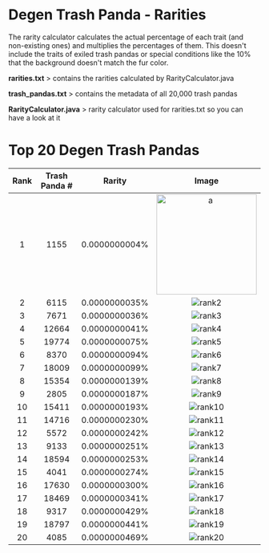 # Degen Trash Panda - Rarities

The rarity calculator calculates the actual percentage of each trait (and non-existing ones) and multiplies the percentages of them. This doesn't include the traits of exiled trash pandas or special conditions like the 10% that the background doesn't match the fur color.

**rarities.txt** > contains the rarities calculated by RarityCalculator.java

**trash_pandas.txt** > contains the metadata of all 20,000 trash pandas

**RarityCalculator.java** > rarity calculator used for rarities.txt so you can have a look at it

# Top 20 Degen Trash Pandas
| Rank | Trash Panda # | Rarity | Image |
| :---: | :---: | :---: | :---: |
| 1 | 1155 | 0.0000000004% | <img src="https://www.arweave.net/2zReiXtAjnp5_q4zXKS5LoL9VsarIifRJANiBub2pQM?ext=png" alt="a" width="200"/> |
| 2 | 6115 | 0.0000000035% | ![rank2](https://www.arweave.net/qLoBCPcKNPluB5gQLqqpsk4oSndCp-lnHqzmIYoEjr0?ext=png) |
| 3 | 7671 | 0.0000000036% | ![rank3](https://www.arweave.net/yRPshwxXS9wh613YTGelJqOCc4VqE1pISspDYNZsbvc?ext=png) |
| 4 | 12664 | 0.0000000041% | ![rank4](https://www.arweave.net/l1kyJF9SC2yOLyxD_kSEJfipj6i12YdB9vrqod9qn7o?ext=png) |
| 5 | 19774 | 0.0000000075% | ![rank5](https://www.arweave.net/Vvn_xQfsMu5zx4LFb4WiBuZ3-AqKZph5e1qoJKmS7o4?ext=png) |
| 6 | 8370 | 0.0000000094% | ![rank6](https://www.arweave.net/YfI7wqIuCE-wXgahiRflU7ppWFrag9oyroVjTEvtn5U?ext=png) |
| 7 | 18009 | 0.0000000099% | ![rank7](https://www.arweave.net/Z5mCd25CkQIIOCpj2ljYqpovatN7qj564ZTc4t8hGwo?ext=png) |
| 8 | 15354 | 0.0000000139% | ![rank8](https://www.arweave.net/amwD5wux1BJOYv0qJ37z9h0hIuq9Cg7Z0hPdnp9glSQ?ext=png) |
| 9 | 2805 | 0.0000000187% | ![rank9](https://www.arweave.net/dXtnaBtv_NQjDipkUTEhk3tsBxwWBtYLnWFMXT8FwuI?ext=png) |
| 10 | 15411 | 0.0000000193% | ![rank10](https://www.arweave.net/JkmNaxEjC--cNTLgR0UKvtbkTIdJOK3ODX9dn9MwX64?ext=png) |
| 11 | 14716 | 0.0000000230% | ![rank11](https://www.arweave.net/tmB_GbF-IuHKNakgnbdYk4dxEY1a-prTa_HzF2HMdMA?ext=png) |
| 12 | 5572 | 0.0000000242% | ![rank12](https://www.arweave.net/TkFlmUjt1SkOujtWuxkuYdpVO97KDTwkfsj-5cN2lH8?ext=png) |
| 13 | 9133 | 0.0000000251% | ![rank13](https://www.arweave.net/ejzkKvAC5NHtruEMHZvWrdaFCUBByCQn3jthe88Il_8?ext=png) |
| 14 | 18594 | 0.0000000253% | ![rank14](https://www.arweave.net/duRhdG1bzGgoL_G6YyG3gPKrjFEU39KHhnuFvvpS00s?ext=png) |
| 15 | 4041 | 0.0000000274% | ![rank15](https://www.arweave.net/ao7HBhEE2wKwPXPxlMfS95APpjsLPcktBaVWatsQ11M?ext=png) |
| 16 | 17630 | 0.0000000300% | ![rank16](https://www.arweave.net/JVGV1roZ1NxiAcuhLotLBis1JYkW0tsjyxAlydhBKc0?ext=png) |
| 17 | 18469 | 0.0000000341% | ![rank17](https://www.arweave.net/NSbyLjL5-sUUTopQo6ozwN75Cl6tnpf7MVAYpO4f7kQ?ext=png) |
| 18 | 9317 | 0.0000000429% | ![rank18](https://www.arweave.net/vrTiNlsUW2Y04t89_76UZMZgsTP2m-lUfhWZ_lR06pM?ext=png) |
| 19 | 18797 | 0.0000000441% | ![rank19](https://www.arweave.net/TM6BUvLhlWDV2f2foFMeYfBERey7hiEAUFxTReHLMDY?ext=png) |
| 20 | 4085 | 0.0000000469% | ![rank20](https://www.arweave.net/KMZ7jDMWTU8__Y_HKuBRo6U9wZgvejc4Iid95FoMv3c?ext=png) |
